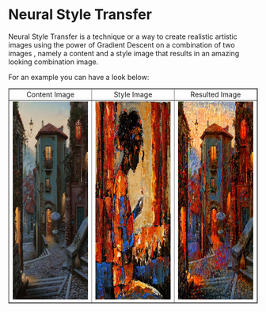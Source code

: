 # Neural Style Transfer

<p>
Neural Style Transfer is a technique or a way to create realistic artistic images using the power of Gradient Descent on a combination of two images , namely a content and a style image that results in an amazing looking combination image.
<p>
For an example you can have a look below:

<table border="None">
    <tr>
        <td text_align="centre">
            <center> Content Image </center>
        </td>
        <td >
            <center> Style Image </center>
        </td>
        <td >
            <center> Resulted Image </center>
        </td>
    </tr>
    <tr>
        <td width="33%" height="400px">
            <img src="https://raw.githubusercontent.com/NeyoxDrago/Computer-Vision-Projects/main/Neural%20Style%20Transfer/results/2/content.jpg" width="100%" height="100%" >
        </td>
        <td width="33%" height="400px">
            <img src="https://raw.githubusercontent.com/NeyoxDrago/Computer-Vision-Projects/main/Neural%20Style%20Transfer/results/2/style.jpg" width="100%" height="100%"  >
        </td>
        <td width="33%" height="400px">
            <img src="https://raw.githubusercontent.com/NeyoxDrago/Computer-Vision-Projects/main/Neural%20Style%20Transfer/results/2/generated_image_at_iteration_2000.png" width="100%" height="100%" >
        </td>
    </tr>
</table>
